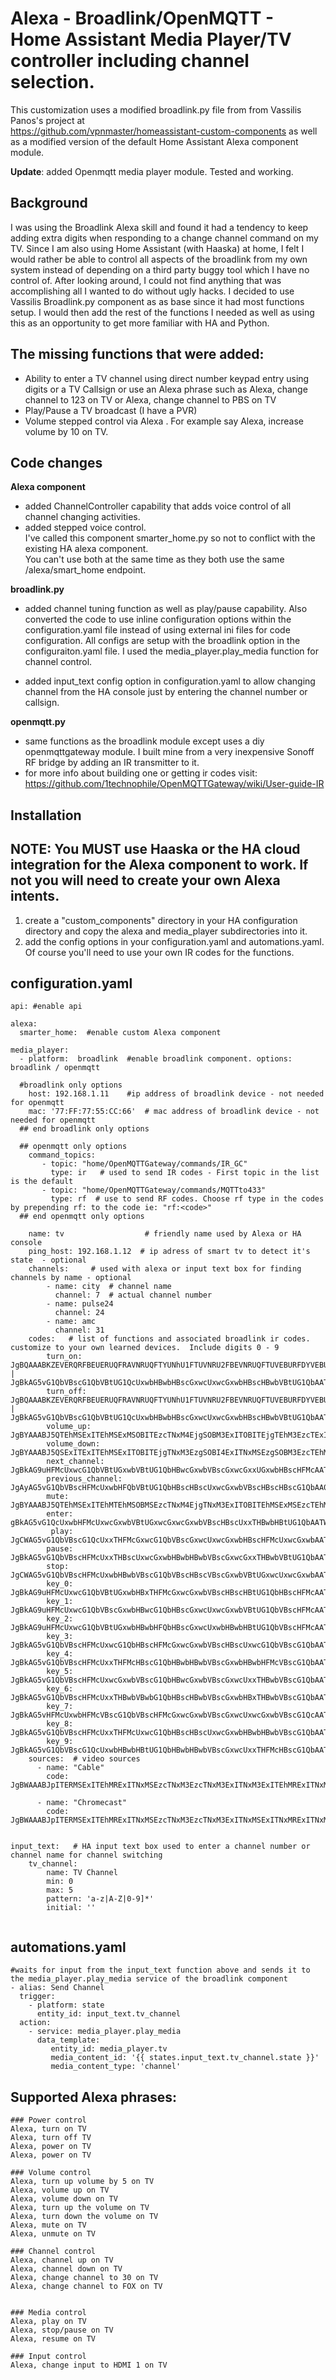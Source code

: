 # Alexa - Broadlink/OpenMQTT - Home Assistant Media Player/TV controller including channel selection.

This customization uses a modified broadlink.py file from from Vassilis Panos's project at  
https://github.com/vpnmaster/homeassistant-custom-components as well as a modified version of the 
default Home Assistant Alexa component module.

**Update**: added Openmqtt media player module. Tested and working.

## Background
I was using the Broadlink Alexa skill and found it had a tendency to keep
 adding extra digits when responding to a change channel command on my TV.  Since I am also using Home Assistant  (with Haaska) at home, I felt I would 
 rather be able to control all aspects of the broadlink from my own system instead of depending on a third party buggy tool which I have no control of.
After looking around, I could not find anything that was accomplishing all I wanted to do without ugly hacks.   I decided to use 
Vassilis Broadlink.py component as as base since it had most functions setup.  I would then add the rest of the functions I needed as well as using this as an opportunity to get 
more familiar with HA and Python.  

## The missing functions that were added:

-  Ability to enter a TV  channel using direct number keypad entry using digits or a TV Callsign or use 
an Alexa phrase such as Alexa, change channel to 123 on TV or Alexa, change channel to PBS on TV
- Play/Pause a TV broadcast (I have a PVR)
- Volume stepped control via Alexa . For example say Alexa, increase volume by 10 on TV.

## Code changes
**Alexa component** <br/>
- added ChannelController capability that adds voice control of all channel changing activities.<br/>
- added stepped voice control. <br/>
I've called this component smarter_home.py so not to conflict with the existing HA alexa component.  
You can't use both at the same time as they both use the same /alexa/smart_home endpoint.


**broadlink.py** <br/>
- added channel tuning function as well as play/pause capability.  Also converted the code to use inline configuration options within the configuration.yaml file  instead of using external ini files for code configuration.  All configs are setup with the broadlink option in the configuraiton.yaml file. I used the media_player.play_media function for channel control. <br/>

- added input_text config option in configuration.yaml to allow changing channel from the HA console just by entering the channel number or callsign.

**openmqtt.py** <br/>
- same functions as the broadlink module except uses a diy openmqttgateway module.  I built mine from a very inexpensive Sonoff RF bridge by adding an IR transmitter to it. 
- for more info about building one or getting ir codes visit: https://github.com/1technophile/OpenMQTTGateway/wiki/User-guide-IR


## Installation
## NOTE: You MUST use Haaska or the HA cloud integration for the Alexa component to work. If not you will need to create your own Alexa intents.

1. create a "custom_components" directory in your HA configuration directory and copy the alexa and media_player subdirectories into it.
2. add the config options in your configuration.yaml and automations.yaml.  Of course you'll need to use your own IR codes for the functions.

## configuration.yaml

```
api: #enable api

alexa:
  smarter_home:  #enable custom Alexa component

media_player:
  - platform:  broadlink  #enable broadlink component. options: broadlink / openmqtt
  
  #broadlink only options
    host: 192.168.1.11    #ip address of broadlink device - not needed for openmqtt
    mac: '77:FF:77:55:CC:66'  # mac address of broadlink device - not needed for openmqtt
  ## end broadlink only options
  
  ## openmqtt only options
    command_topics:
       - topic: "home/OpenMQTTGateway/commands/IR_GC"
         type: ir   # used to send IR codes - First topic in the list is the default
       - topic: "home/OpenMQTTGateway/commands/MQTTto433"
         type: rf  # use to send RF codes. Choose rf type in the codes by prepending rf: to the code ie: "rf:<code>"
  ## end openmqtt only options
  
    name: tv                  # friendly name used by Alexa or HA console
    ping_host: 192.168.1.12  # ip adress of smart tv to detect it's state  - optional
    channels:     # used with alexa or input text box for finding channels by name - optional
        - name: city  # channel name
          channel: 7  # actual channel number
        - name: pulse24
          channel: 24
        - name: amc
          channel: 31
    codes:   # list of functions and associated broadlink ir codes. customize to your own learned devices.  Include digits 0 - 9
        turn_on: JgBQAAABKZEVERQRFBEUERUQFRAVNRUQFTYUNhU1FTUVNRU2FBEVNRUQFTUVEBURFDYVEBUQFRAVNRUQFTYUNhUQFTUVNRU2FAAFFQABKEkTAA0FAAAAAAAAAAA= | JgBkAG5vG1QbVBscG1QbVBtUG1QcUxwbHBwbHBscGxwcUxwcGxwbHBscHBwbVBtUG1QbAATXbm8bVBtUGxwbVBtUG1QbVBtUGxwcGxwcGxwbHBxTHBscHBscGxwcGxxTHFMcUxwADQUAAAAA
        turn_off: JgBQAAABKZEVERQRFBEUERUQFRAVNRUQFTYUNhU1FTUVNRU2FBEVNRUQFTUVEBURFDYVEBUQFRAVNRUQFTYUNhUQFTUVNRU2FAAFFQABKEkTAA0FAAAAAAAAAAA= | JgBkAG5vG1QbVBscG1QbVBtUG1QcUxwbHBwbHBscGxwcUxwcGxwbHBscHBwbVBtUG1QbAATXbm8bVBtUGxwbVBtUG1QbVBtUGxwcGxwcGxwbHBxTHBscHBscGxwcGxxTHFMcUxwADQUAAAAA
        volume_up: JgBYAAABJ5QTEhMSExITEhMSExMSOBITEzcTNxM4EjgSOBM3ExITOBITEjgTEhM3EzcTExITEhMSOBMSEzcTEhMTEjgSOBM3EwAFFQABJ0oSAAxWAAEmShMADQU=
        volume_down: JgBYAAABJ5QSExITExITEhMSExITOBITEjgTNxM3EzgSOBI4ExITNxMSEzgSOBM3EzcTEhMTEhMSOBITExITEhMSEzcTOBI4EwAFFgABJ0oTAAxWAAEnShIADQU=
        next_channel: JgBkAG9uHFMcUxwcG1QbVBtUGxwbVBtUG1QbHBwcGxwbVBscGxwcGxxUGxwbHBscHFMcAATWbm8cUxxTHBscVBtUG1QbHBtUG1QbVBscHBscHBtUGxwbHBwbHFMcHBscGxwcUxwADQUAAAAA
        previous_channel: JgAyAG5vG1QbVBscHFMcUxwbHFQbVBtUG1QbHBscHBscUxwcGxwbVBscHBscHBscG1QbAA0FAAAAAAAA
        mute: JgBYAAABJ5QTEhMSExITEhMTEhMSOBMSEzcTNxM4EjgTNxM3ExITOBITEhMSExMSEzcTEhMSExMSOBI4EzcTNxMTEjgSOBM3EwAFFwABJ0kTAAxUAAEnShMADQU=
        enter: gBkAG5vG1QcUxwbHFMcUxwcGxwbVBtUGxwcGxwcGxwbVBscHBscUxxTHBwbHBtUG1QbAATWbm4cVBtUGxwbVBtUGxwcGxxTHFMcHBscGxwcGxxTHBwbHBtUG1QbHBwbHFMcVBsADQUAAAAA
         play: JgCWAG5vG1QbVBscG1QcUxxTHFMcGxwcG1QbVBscGxwcUxwcGxwbHBscHFMcUxwcGxwbAATVb24cUxxTHRsbVBtUHFMbVBscGxwcUxxTHBwbHBtUGxwbHBwcGxwbVBtUGxwbHBwABNVubxtUHFMcGxxTHFMcUxxUGxwbHBtUG1QbHBwcG1QbHBscGxwcGxxUG1QbHBscGwANBQAA
        pause: JgBkAG5vG1QbVBscHFMcUxxTHBscUxwcGxwbHBwbHBwbVBscGxwcGxxTHBwbVBtUG1QbAATXbm8bVBtUGxwbVBtUG1QcGxxTHBwbHBscGxwcHBtUGxwbHBscHFMcHBtUG1QbVBsADQUAAAAA
        stop: JgCWAG5vG1QbVBscHFMcUxwbHBwbVBscG1QbVBscHBscVBscGxwbVBtUGxwcUxwcGxwbAATVb24cUxxTHBwbVBtUGxwbHBxTHBscUxxUGxwbHBtUGxwcGxxTHFQbHBtUGxwbHBwABNZubxtUHVIbHBtUG1QbHBwbHFMcHBtUG1QbHBscHFMcGxwcG1QbVBscG1QcGxwcGwANBQAA
        key_0: JgBkAG9uHFMcUxwcG1QbVBtUGxwbHBxTHFMcGxwcGxwbVBscHBscHBtUG1QbHBscHFMcAATXbm8bVBtUGxwbVBtUG1QbHBwbHFQbVBscGxwbHBxTHBwbHBscG1QbVBscHBwbVBsADQUAAAAA
        key_1: JgBkAG9uHFMcUxwcG1QbVBscGxwbHBwcG1QbHBscGxwcUxwcGxwbVBtUG1QbVBscHFMcAATWbm8cUxxTHBscUxxTHBwbHBscHBscUxwcGxwbHBxTHBscHBtUG1QbVBtUGxwbVBwADQUAAAAA
        key_2: JgBkAG9uHFMcUxwcG1QbVBtUGxwbHBwbHFQbHBscGxwcUxwbHBwbHBtUG1QbVBscHFMcAATWbm8cUxxTHBscVBtUG1QbHBscGxwcUxwcGxwbHBtUGxwcHBscG1QbVBtUGxwcUxwADQUAAAAA
        key_3: JgBkAG5vG1QbVBscHFMcUxwcG1QbHBscHFMcGxwcGxwbVBscHBscUxwcG1QbVBscG1QbAATWbm4cVBtUGxwbVBtUGxwcUxwbHBwbVBscGxwcGxxTHBwbHBtUGxwcUxxTHBscUxwADQUAAAAA
        key_4: JgBkAG5vG1QbVBscHFMcUxxTHFMcHBscG1QbHBwbHBwbVBscGxwbHBwbHFMcVBscG1QbAATXbm8bVBtUGxwbVBtUHFMcUxwbHBwbVBscGxwcGxxTHBwbHBscHBscUxxTHBwbVBsADQUAAAAA
        key_5: JgBkAG5vG1QbVBscHFMcUxwcGxwbVBscG1QbHBwcGxwbVBscGxwcUxxTHBwbVBscG1QbAATVb24cUxxTHBwbVBtUGxwbHBxTHBwbVBscGxwbHBxTHBwbHBtUG1QbHBxTHBscUxwADQUAAAAA
        key_6: JgBkAG5vG1QbVBscHFMcUxxTHBwbVBwbG1QbHBscHBwbVBscGxwbHBxTHBwbVBscG1QbAATVb24cUxxTHBwbVBtUG1QbHBtUGxwcUxwbHBwbHBxTGxwcGxwcG1QbHBtUGxwcUxwADQUAAAAA
        key_7: JgBkAG5vHFMcUxwbHFMcVBscG1QbVBscHFMcGxwcGxwbVBscGxwcUxwcGxwbVBscG1QcAATUbm8bVBtUGxwcUxxTHBwbVBtUGxwbVBscHBscHBtUGxwbHBxTHBscHBtUGxwbVBsADQUAAAAA
        key_8: JgBkAG5vG1QbVBscHFMcUxxTHFMcUxwcG1QbHBscHBscUxwcGxwbHBwbHBwbVBscG1QbAATVbm8bVBtUGxwcUxxTHFMcUxxTHBwbVBscGxwbHBxTHBwbHBscGxwcGxxTHBwbVBsADQUAAAAA
        key_9: JgBkAG5vG1QbVBscG1QcUxwbHBwbHBtUG1QbHBwbHBwbVBscGxwcUxxTHFMcHBscG1QbAATXb24cUxxTHBwbVBtUGxwbHBwbHFMcUxwcGxwbHBxTHBscHBtUG1QbVBscGxwcUxwADQUAAAAA
    sources:  # video sources 
      - name: "Cable" 
        code: JgBWAAABJpITERMSExITEhMRExITNxMSEzcTNxM3EzcTNxM3ExITNxM3ExITEhMRExITNxMSExETEhM3EzcTNxM3ExITNxM3EwAFNgABJkkTAAxiAAEmSROSDQU=

      - name: "Chromecast"
        code: JgBWAAABJpITERMSExITEhMRExITNxMSEzcTNxM3EzcTNxM3ExITNxMSExITNxMRExITNxMSExETNxM3ExITNxM3ExITNxM3EwAFNgABJkkTAAxiAAEmSROSDQU=


input_text:   # HA input text box used to enter a channel number or channel name for channel switching 
    tv_channel:
        name: TV Channel
        min: 0 
        max: 5 
        pattern: 'a-z|A-Z|0-9]*'
        initial: '' 
 
```

## automations.yaml
```
#waits for input from the input_text function above and sends it to the media_player.play_media service of the broadlink component
- alias: Send Channel
  trigger:
    - platform: state
      entity_id: input_text.tv_channel
  action:
    - service: media_player.play_media
      data_template: 
         entity_id: media_player.tv
         media_content_id: '{{ states.input_text.tv_channel.state }}'
         media_content_type: 'channel'

```


## Supported Alexa phrases:
```
### Power control
Alexa, turn on TV
Alexa, turn off TV
Alexa, power on TV
Alexa, power on TV

### Volume control
Alexa, turn up volume by 5 on TV
Alexa, volume up on TV
Alexa, volume down on TV
Alexa, turn up the volume on TV
Alexa, turn down the volume on TV
Alexa, mute on TV
Alexa, unmute on TV

### Channel control
Alexa, channel up on TV
Alexa, channel down on TV
Alexa, change channel to 30 on TV
Alexa, change channel to FOX on TV 


### Media control
Alexa, play on TV
Alexa, stop/pause on TV
Alexa, resume on TV

### Input control
Alexa, change input to HDMI 1 on TV
```






